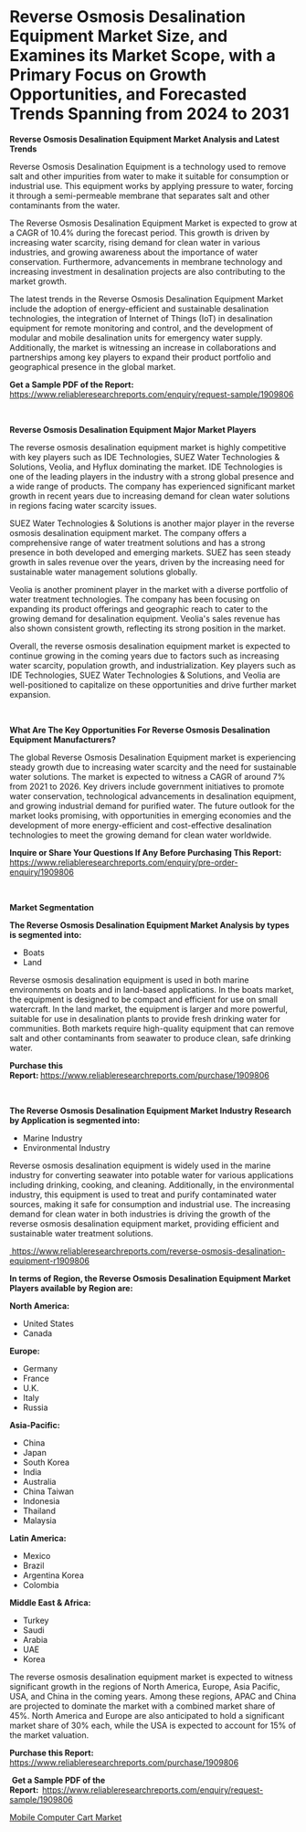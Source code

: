 <p><h1>Reverse Osmosis Desalination Equipment Market Size, and Examines its Market Scope, with a Primary Focus on Growth Opportunities, and Forecasted Trends Spanning from 2024 to 2031</h1></p><p><strong>Reverse Osmosis Desalination Equipment Market Analysis and Latest Trends</strong></p>
<p><p>Reverse Osmosis Desalination Equipment is a technology used to remove salt and other impurities from water to make it suitable for consumption or industrial use. This equipment works by applying pressure to water, forcing it through a semi-permeable membrane that separates salt and other contaminants from the water.</p><p>The Reverse Osmosis Desalination Equipment Market is expected to grow at a CAGR of 10.4% during the forecast period. This growth is driven by increasing water scarcity, rising demand for clean water in various industries, and growing awareness about the importance of water conservation. Furthermore, advancements in membrane technology and increasing investment in desalination projects are also contributing to the market growth.</p><p>The latest trends in the Reverse Osmosis Desalination Equipment Market include the adoption of energy-efficient and sustainable desalination technologies, the integration of Internet of Things (IoT) in desalination equipment for remote monitoring and control, and the development of modular and mobile desalination units for emergency water supply. Additionally, the market is witnessing an increase in collaborations and partnerships among key players to expand their product portfolio and geographical presence in the global market.</p></p>
<p><strong>Get a Sample PDF of the Report:&nbsp;</strong> <a href="https://www.reliableresearchreports.com/enquiry/request-sample/1909806">https://www.reliableresearchreports.com/enquiry/request-sample/1909806</a></p>
<p>&nbsp;</p>
<p><strong>Reverse Osmosis Desalination Equipment Major Market Players</strong></p>
<p><p>The reverse osmosis desalination equipment market is highly competitive with key players such as IDE Technologies, SUEZ Water Technologies & Solutions, Veolia, and Hyflux dominating the market. IDE Technologies is one of the leading players in the industry with a strong global presence and a wide range of products. The company has experienced significant market growth in recent years due to increasing demand for clean water solutions in regions facing water scarcity issues.</p><p>SUEZ Water Technologies & Solutions is another major player in the reverse osmosis desalination equipment market. The company offers a comprehensive range of water treatment solutions and has a strong presence in both developed and emerging markets. SUEZ has seen steady growth in sales revenue over the years, driven by the increasing need for sustainable water management solutions globally.</p><p>Veolia is another prominent player in the market with a diverse portfolio of water treatment technologies. The company has been focusing on expanding its product offerings and geographic reach to cater to the growing demand for desalination equipment. Veolia's sales revenue has also shown consistent growth, reflecting its strong position in the market.</p><p>Overall, the reverse osmosis desalination equipment market is expected to continue growing in the coming years due to factors such as increasing water scarcity, population growth, and industrialization. Key players such as IDE Technologies, SUEZ Water Technologies & Solutions, and Veolia are well-positioned to capitalize on these opportunities and drive further market expansion.</p></p>
<p>&nbsp;</p>
<p><strong>What Are The Key Opportunities For Reverse Osmosis Desalination Equipment Manufacturers?</strong></p>
<p><p>The global Reverse Osmosis Desalination Equipment market is experiencing steady growth due to increasing water scarcity and the need for sustainable water solutions. The market is expected to witness a CAGR of around 7% from 2021 to 2026. Key drivers include government initiatives to promote water conservation, technological advancements in desalination equipment, and growing industrial demand for purified water. The future outlook for the market looks promising, with opportunities in emerging economies and the development of more energy-efficient and cost-effective desalination technologies to meet the growing demand for clean water worldwide.</p></p>
<p><strong>Inquire or Share Your Questions If Any Before Purchasing This Report:</strong> <a href="https://www.reliableresearchreports.com/enquiry/pre-order-enquiry/1909806">https://www.reliableresearchreports.com/enquiry/pre-order-enquiry/1909806</a></p>
<p>&nbsp;</p>
<p><strong>Market Segmentation</strong></p>
<p><strong>The Reverse Osmosis Desalination Equipment Market Analysis by types is segmented into:</strong></p>
<p><ul><li>Boats</li><li>Land</li></ul></p>
<p><p>Reverse osmosis desalination equipment is used in both marine environments on boats and in land-based applications. In the boats market, the equipment is designed to be compact and efficient for use on small watercraft. In the land market, the equipment is larger and more powerful, suitable for use in desalination plants to provide fresh drinking water for communities. Both markets require high-quality equipment that can remove salt and other contaminants from seawater to produce clean, safe drinking water.</p></p>
<p><strong>Purchase this Report:&nbsp;</strong><a href="https://www.reliableresearchreports.com/purchase/1909806">https://www.reliableresearchreports.com/purchase/1909806</a></p>
<p>&nbsp;</p>
<p><strong>The Reverse Osmosis Desalination Equipment Market Industry Research by Application is segmented into:</strong></p>
<p><ul><li>Marine Industry</li><li>Environmental Industry</li></ul></p>
<p><p>Reverse osmosis desalination equipment is widely used in the marine industry for converting seawater into potable water for various applications including drinking, cooking, and cleaning. Additionally, in the environmental industry, this equipment is used to treat and purify contaminated water sources, making it safe for consumption and industrial use. The increasing demand for clean water in both industries is driving the growth of the reverse osmosis desalination equipment market, providing efficient and sustainable water treatment solutions.</p></p>
<p><a href="https://www.reliableresearchreports.com/reverse-osmosis-desalination-equipment-r1909806">&nbsp;https://www.reliableresearchreports.com/reverse-osmosis-desalination-equipment-r1909806</a></p>
<p><strong>In terms of Region, the Reverse Osmosis Desalination Equipment Market Players available by Region are:</strong></p>
<p>
    <p> <strong> North America: </strong>
        <ul>
            <li>United States</li>
            <li>Canada</li>
        </ul>
        </p> 
    <p> <strong> Europe: </strong>
        <ul>
            <li>Germany</li>
            <li>France</li>
            <li>U.K.</li>
            <li>Italy</li>
            <li>Russia</li>
        </ul>
        </p> 
    <p> <strong> Asia-Pacific: </strong>
        <ul>
            <li>China</li>
            <li>Japan</li>
            <li>South Korea</li>
            <li>India</li>
            <li>Australia</li>
            <li>China Taiwan</li>
            <li>Indonesia</li>
            <li>Thailand</li>
            <li>Malaysia</li>
        </ul>
        </p> 
    <p> <strong> Latin America: </strong>
        <ul>
            <li>Mexico</li>
            <li>Brazil</li>
            <li>Argentina Korea</li>
            <li>Colombia</li>
        </ul>
        </p> 
    <p> <strong> Middle East & Africa: </strong>
        <ul>
            <li>Turkey</li>
            <li>Saudi</li>
            <li>Arabia</li>
            <li>UAE</li>
            <li>Korea</li>
        </ul>
    </p>
    </p>
<p><p>The reverse osmosis desalination equipment market is expected to witness significant growth in the regions of North America, Europe, Asia Pacific, USA, and China in the coming years. Among these regions, APAC and China are projected to dominate the market with a combined market share of 45%. North America and Europe are also anticipated to hold a significant market share of 30% each, while the USA is expected to account for 15% of the market valuation.</p></p>
<p><strong>Purchase this Report: </strong><a href="https://www.reliableresearchreports.com/purchase/1909806">https://www.reliableresearchreports.com/purchase/1909806</a></p>
<p>&nbsp;<strong>Get a Sample PDF of the Report:&nbsp;&nbsp;</strong><a href="https://www.reliableresearchreports.com/enquiry/request-sample/1909806">https://www.reliableresearchreports.com/enquiry/request-sample/1909806</a></p>
<p><strong></strong></p>
<p><p><a href="https://github.com/vimar16th/Market-Research-Report-List-4/blob/main/mobile-computer-cart-market.md">Mobile Computer Cart Market</a></p></p>